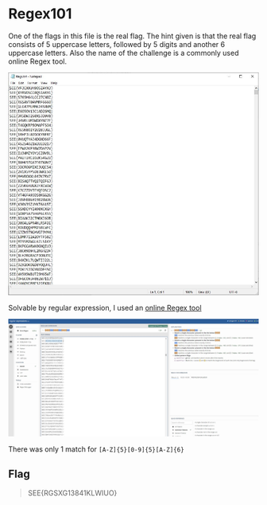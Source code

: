 # Regex101

One of the flags in this file is the real flag.
The hint given is that the real flag consists of 5 uppercase letters, followed by 5 digits and another 6 uppercase letters.
Also the name of the challenge is a commonly used online Regex tool.

![Given](https://github.com/TheSwagLord69/Writeups/blob/main/SEETF/MISC/Regex101/Images/flags.JPG)

Solvable by regular expression, I used an [online Regex tool](https://regex101.com/)

![Regex 101](https://github.com/TheSwagLord69/Writeups/blob/main/SEETF/MISC/Regex101/Images/regex101.JPG)

There was only 1 match for `[A-Z]{5}[0-9]{5}[A-Z]{6}`

## Flag

> SEE{RGSXG13841KLWIUO}
